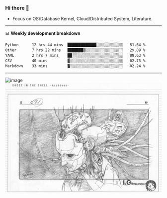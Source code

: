 ### Hi there 👋
<!-- * Daily Meditation via Leetcode/Competitive-Programming. -->
* Focus on OS/Database Kernel, Cloud/Distributed System, Literature.

-------

📊 **Weekly development breakdown**
<!--START_SECTION:waka-->

```txt
Python      12 hrs 44 mins  █████████████░░░░░░░░░░░░   51.64 %
Other       7 hrs 22 mins   ███████▒░░░░░░░░░░░░░░░░░   29.89 %
YAML        2 hrs 7 mins    ██░░░░░░░░░░░░░░░░░░░░░░░   08.63 %
CSV         40 mins         ▓░░░░░░░░░░░░░░░░░░░░░░░░   02.73 %
Markdown    33 mins         ▓░░░░░░░░░░░░░░░░░░░░░░░░   02.24 %
```

<!--END_SECTION:waka-->

-------

<!-- [![Leetcode Stats](https://leetcard.jacoblin.cool/hzhang413?font=Fira+Mono)](https://leetcode.com/fxrc) -->
![image](./cyberpunk-ghost-in-the-shell.gif)
![image](./gis-archive.png)
